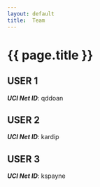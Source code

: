 ```yaml
---
layout: default
title:  Team
---
```


# {{ page.title }}


## USER 1
***UCI Net ID***: qddoan

## USER 2
***UCI Net ID***: kardip

## USER 3
***UCI Net ID***: kspayne
